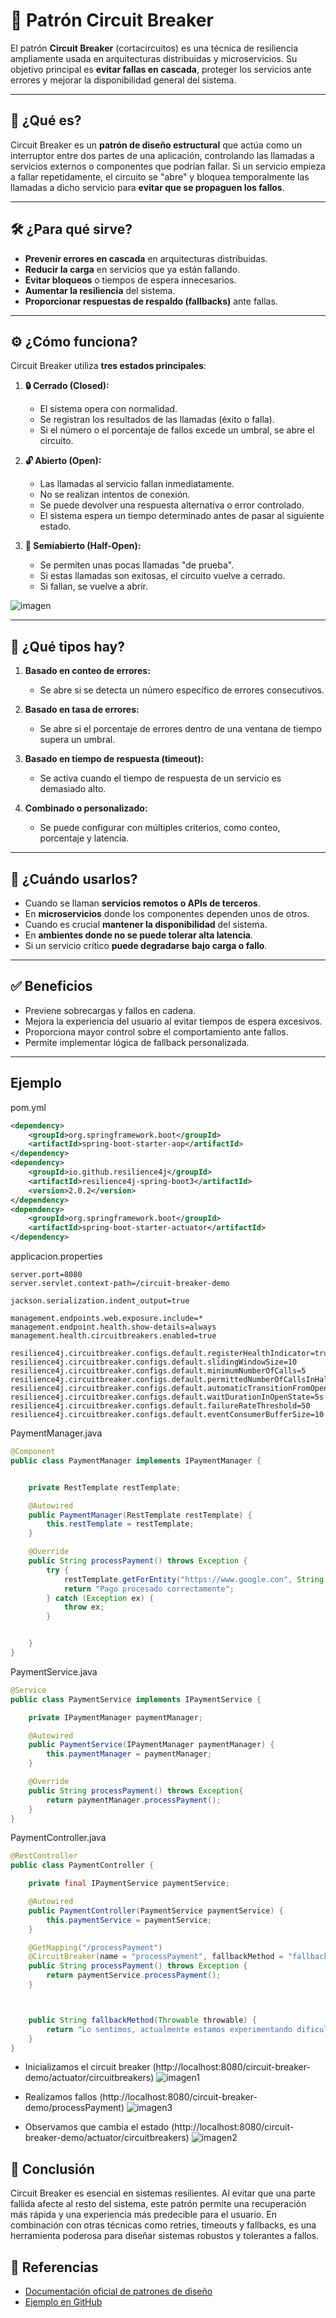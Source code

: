 # 🧯 Patrón Circuit Breaker

El patrón **Circuit Breaker** (cortacircuitos) es una técnica de resiliencia ampliamente usada en arquitecturas distribuidas y microservicios. Su objetivo principal es **evitar fallas en cascada**, proteger los servicios ante errores y mejorar la disponibilidad general del sistema.

---

## 📌 ¿Qué es?

Circuit Breaker es un **patrón de diseño estructural** que actúa como un interruptor entre dos partes de una aplicación, controlando las llamadas a servicios externos o componentes que podrían fallar. Si un servicio empieza a fallar repetidamente, el circuito se "abre" y bloquea temporalmente las llamadas a dicho servicio para **evitar que se propaguen los fallos**.

---

## 🛠️ ¿Para qué sirve?

- **Prevenir errores en cascada** en arquitecturas distribuidas.
- **Reducir la carga** en servicios que ya están fallando.
- **Evitar bloqueos** o tiempos de espera innecesarios.
- **Aumentar la resiliencia** del sistema.
- **Proporcionar respuestas de respaldo (fallbacks)** ante fallas.

---

## ⚙️ ¿Cómo funciona?

Circuit Breaker utiliza **tres estados principales**:

1. **🔒 Cerrado (Closed):**
    - El sistema opera con normalidad.
    - Se registran los resultados de las llamadas (éxito o falla).
    - Si el número o el porcentaje de fallos excede un umbral, se abre el circuito.

2. **🔓 Abierto (Open):**
    - Las llamadas al servicio fallan inmediatamente.
    - No se realizan intentos de conexión.
    - Se puede devolver una respuesta alternativa o error controlado.
    - El sistema espera un tiempo determinado antes de pasar al siguiente estado.

3. **🚧 Semiabierto (Half-Open):**
    - Se permiten unas pocas llamadas "de prueba".
    - Si estas llamadas son exitosas, el circuito vuelve a cerrado.
    - Si fallan, se vuelve a abrir.

![imagen](/images/img.png)

---

## 🧩 ¿Qué tipos hay?

1. **Basado en conteo de errores:**
    - Se abre si se detecta un número específico de errores consecutivos.

2. **Basado en tasa de errores:**
    - Se abre si el porcentaje de errores dentro de una ventana de tiempo supera un umbral.

3. **Basado en tiempo de respuesta (timeout):**
    - Se activa cuando el tiempo de respuesta de un servicio es demasiado alto.

4. **Combinado o personalizado:**
    - Se puede configurar con múltiples criterios, como conteo, porcentaje y latencia.

---

## 📅 ¿Cuándo usarlos?

- Cuando se llaman **servicios remotos o APIs de terceros**.
- En **microservicios** donde los componentes dependen unos de otros.
- Cuando es crucial **mantener la disponibilidad** del sistema.
- En **ambientes donde no se puede tolerar alta latencia**.
- Si un servicio crítico **puede degradarse bajo carga o fallo**.

---

## ✅ Beneficios

- Previene sobrecargas y fallos en cadena.
- Mejora la experiencia del usuario al evitar tiempos de espera excesivos.
- Proporciona mayor control sobre el comportamiento ante fallos.
- Permite implementar lógica de fallback personalizada.

---

## Ejemplo

pom.yml
```xml
<dependency>
    <groupId>org.springframework.boot</groupId>
    <artifactId>spring-boot-starter-aop</artifactId>
</dependency>
<dependency>
    <groupId>io.github.resilience4j</groupId>
    <artifactId>resilience4j-spring-boot3</artifactId>
    <version>2.0.2</version>
</dependency>
<dependency>
    <groupId>org.springframework.boot</groupId>
    <artifactId>spring-boot-starter-actuator</artifactId>
</dependency>
```

applicacion.properties
```properties
server.port=8080
server.servlet.context-path=/circuit-breaker-demo

jackson.serialization.indent_output=true

management.endpoints.web.exposure.include=*
management.endpoint.health.show-details=always
management.health.circuitbreakers.enabled=true

resilience4j.circuitbreaker.configs.default.registerHealthIndicator=true
resilience4j.circuitbreaker.configs.default.slidingWindowSize=10
resilience4j.circuitbreaker.configs.default.minimumNumberOfCalls=5
resilience4j.circuitbreaker.configs.default.permittedNumberOfCallsInHalfOpenState=3
resilience4j.circuitbreaker.configs.default.automaticTransitionFromOpenToHalfOpenEnabled=true
resilience4j.circuitbreaker.configs.default.waitDurationInOpenState=5s
resilience4j.circuitbreaker.configs.default.failureRateThreshold=50
resilience4j.circuitbreaker.configs.default.eventConsumerBufferSize=10
```

PaymentManager.java
```java
@Component
public class PaymentManager implements IPaymentManager {


    private RestTemplate restTemplate;

    @Autowired
    public PaymentManager(RestTemplate restTemplate) {
        this.restTemplate = restTemplate;
    }

    @Override
    public String processPayment() throws Exception {
        try {
            restTemplate.getForEntity("https://www.google.con", String.class);
            return "Pago procesado correctamente";
        } catch (Exception ex) {
            throw ex;
        }


    }
}
```

PaymentService.java
```java
@Service
public class PaymentService implements IPaymentService {

    private IPaymentManager paymentManager;

    @Autowired
    public PaymentService(IPaymentManager paymentManager) {
        this.paymentManager = paymentManager;
    }

    @Override
    public String processPayment() throws Exception{
        return paymentManager.processPayment();
    }
}
```

PaymentController.java
```java
@RestController
public class PaymentController {

    private final IPaymentService paymentService;

    @Autowired
    public PaymentController(PaymentService paymentService) {
        this.paymentService = paymentService;
    }

    @GetMapping("/processPayment")
    @CircuitBreaker(name = "processPayment", fallbackMethod = "fallbackMethod")
    public String processPayment() throws Exception {
        return paymentService.processPayment();
    }



    public String fallbackMethod(Throwable throwable) {
        return "Lo sentimos, actualmente estamos experimentando dificultades técnicas para procesar pagos en línea. Por favor, inténtalo de nuevo más tarde. Agradecemos tu paciencia y comprensión.";
    }
}
```

- Inicializamos el circuit breaker (http://localhost:8080/circuit-breaker-demo/actuator/circuitbreakers)
  ![imagen1](/images/img1.png)

- Realizamos fallos (http://localhost:8080/circuit-breaker-demo/processPayment)
  ![imagen3](/images/img3.png)

- Observamos que cambia el estado (http://localhost:8080/circuit-breaker-demo/actuator/circuitbreakers)
  ![imagen2](/images/img2.png)

## 🧠 Conclusión

Circuit Breaker es esencial en sistemas resilientes. Al evitar que una parte fallida afecte al resto del sistema, este patrón permite una recuperación más rápida y una experiencia más predecible para el usuario. En combinación con otras técnicas como retries, timeouts y fallbacks, es una herramienta poderosa para diseñar sistemas robustos y tolerantes a fallos.


## 📌 **Referencias**

- [Documentación oficial de patrones de diseño](https://refactoring.guru/es/design-patterns/strategy)
- [Ejemplo en GitHub](https://github.com/borispacex/design-pattern-strategy)

